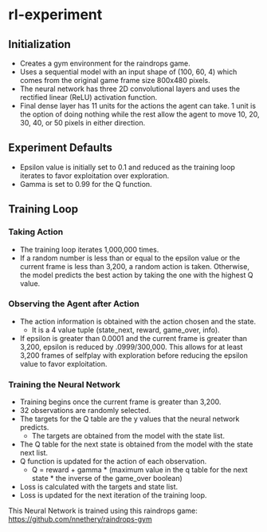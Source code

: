 # rl-experiment
## Initialization
* Creates a gym environment for the raindrops game.
* Uses a sequential model with an input shape of (100, 60, 4) which comes from the original game frame size 800x480 pixels.
* The neural network has three 2D convolutional layers and uses the rectified linear (ReLU) activation function. 
* Final dense layer has 11 units for the actions the agent can take. 1 unit is the option of doing nothing while the rest allow the agent to move 10, 20, 30, 40, or 50 pixels in either direction. 
## Experiment Defaults
* Epsilon value is initially set to 0.1 and reduced as the training loop iterates to favor exploitation over exploration. 
* Gamma is set to 0.99 for the Q function.
## Training Loop
### Taking Action
* The training loop iterates 1,000,000 times.
* If a random number is less than or equal to the epsilon value or the current frame is less than 3,200, a random action is taken. Otherwise, the model predicts the best action by taking the one with the highest Q value. 
### Observing the Agent after Action
* The action information is obtained with the action chosen and the state.
  * It is a 4 value tuple (state_next, reward, game_over, info).
* If epsilon is greater than 0.0001 and the current frame is greater than 3,200, epsilon is reduced by .0999/300,000. This allows for at least 3,200 frames of selfplay with exploration before reducing the epsilon value to favor exploitation.
### Training the Neural Network
* Training begins once the current frame is greater than 3,200.
* 32 observations are randomly selected. 
* The targets for the Q table are the y values that the neural network predicts. 
  * The targets are obtained from the model with the state list.
* The Q table for the next state is obtained from the model with the state next list.
* Q function is updated for the action of each observation.
  * Q = reward + gamma * (maximum value in the q table for the next state * the inverse of the game_over boolean)
* Loss is calculated with the targets and state list. 
* Loss is updated for the next iteration of the training loop.

This Neural Network is trained using this raindrops game: https://github.com/nnethery/raindrops-gym

